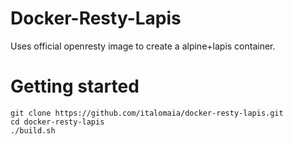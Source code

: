 Docker-Resty-Lapis
==================

Uses official openresty image to create a alpine+lapis container.

Getting started
===============

```
git clone https://github.com/italomaia/docker-resty-lapis.git
cd docker-resty-lapis
./build.sh
```
